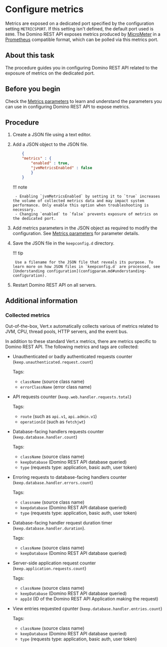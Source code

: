 # Configure metrics

Metrics are exposed on a dedicated port specified by the configuration setting `METRICSPORT`. If this setting isn't defined, the default port used is `8890`. The Domino REST API exposes metrics produced by [MicroMeter](https://micrometer.io) in a [Prometheus](https://prometheus.io/) compatible format, which can be polled via this metrics port.

## About this task

The procedure guides you in configuring Domino REST API related to the exposure of metrics on the dedicated port.

## Before you begin

Check the [Metrics parameters](../../references/configuration/parameters.md#metrics-parameters) to learn and understand the parameters you can use in configuring Domino REST API to expose metrics.

## Procedure

1. Create a JSON file using a text editor.
2. Add a JSON object to the JSON file.

    ```json
        {
        "metrics" : {
            "enabled" : true,
            "jvmMetricsEnabled" : false
            } 
        }
    ```

    !!! note

        - Enabling `jvmMetricsEnabled` by setting it to `true` increases the volume of collected metrics data and may impact system performance. Only enable this option when troubleshooting is necessary.
        - Changing `enabled` to `false` prevents exposure of metrics on the dedicated port.

3. Add metrics parameters in the JSON object as required to modify the configuration. See [Metrics parameters](../../references/configuration/parameters.md#metrics-parameters) for parameter details.

4. Save the JSON file in the `keepconfig.d` directory.

    !!! tip

        Use a filename for the JSON file that reveals its purpose. To learn more on how JSON files in `keepconfig.d` are processed, see [Understanding configuration](configparam.md#understanding-configuration).

5. Restart Domino REST API on all servers.

## Additional information

### Collected metrics

Out-of-the-box, Vert.x automatically collects various of metrics related to JVM, CPU, thread pools, HTTP servers, and the event bus.

In addition to these standard Vert.x metrics, there are metrics specific to Domino REST API. The following metrics and tags are collected:

- Unauthenticated or badly authenticated requests counter (`keep.unauthenticated.request.count`)

    Tags:

    - `className` (source class name)
    - `errorClassName` (error class name)

- API requests counter (`keep.web.handler.requests.total`)

    Tags:

    - `route` (such as `api.v1`, `api.admin.v1`) 
    - `operationId` (such as `fetchjwt`)

- Database-facing handlers requests counter (`keep.database.handler.count`)

    Tags:

    - `className` (source class name)
    - `keepDatabase` (Domino REST API database queried)
    - `type` (requests type: application, basic auth, user token)

- Erroring requests to database-facing handlers counter (`keep.database.handler.errors.count`) 

    Tags:

    - `classname` (source class name)
    - `keepdatabase` (Domino REST API database queried)
    - `type` (requests type: application, basic auth, user token)

- Database-facing handler request duration timer (`keep.database.handler.duration`). 

    Tags:

    - `className` (source class name)
    - `keepDatabase` (Domino REST API database queried)

- Server-side application request counter (`keep.application.requests.count`)

    Tags:

    - `className` (source class name)
    - `keepDatabase` (Domino REST API database queried)
    - `appId` (ID of the Domino REST API Application making the request)

- View entries requested cpunter (`keep.database.handler.entries.count`) 

    Tags:
  
    - `className` (source class name)
    - `keepDatabase` (Domino REST API database queried)
    - `type` (requests type: application, basic auth, user token)
